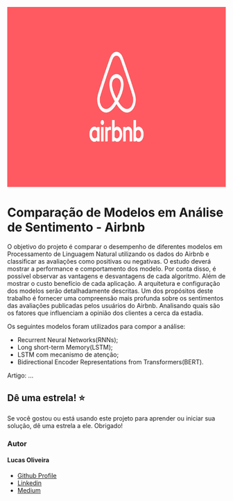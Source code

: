 <p align="center">
  <img width="739" height="415" src="https://github.com/LucasOliveiraS/comparacao-modelos-analise-de-sentimento/blob/master/assets/logo.png">
</p>

# Comparação de Modelos em Análise de Sentimento - Airbnb

O objetivo do projeto é comparar o desempenho de diferentes modelos em Processamento de Linguagem Natural utilizando os dados do Airbnb e classificar as avaliações como positivas ou negativas.
O estudo deverá mostrar a performance  e comportamento dos modelo. Por conta disso, é possível observar as vantagens e desvantagens de cada algoritmo. Além de mostrar o custo benefício de cada aplicação. A arquitetura e configuração dos modelos serão detalhadamente descritas.
Um dos propósitos deste trabalho é fornecer uma compreensão mais profunda sobre os sentimentos das avaliações publicadas pelos usuários do Airbnb. Analisando quais são os fatores que influenciam a opinião dos clientes a cerca da estadia.

Os seguintes modelos foram utilizados para compor a análise:

- Recurrent Neural Networks(RNNs);
- Long short-term Memory(LSTM);
- LSTM com mecanismo de atenção;
- Bidirectional Encoder Representations from Transformers(BERT).

Artigo: ...

## Dê uma estrela! :star:

Se você gostou ou está usando este projeto para aprender ou iniciar sua solução, dê uma estrela a ele. Obrigado!

<h3>Autor</h3>
<h4>Lucas Oliveira</h4>

 <ul>
  <li><a href="https://github.com/LucasOliveiraS">Github Profile</a></li>
  <li><a href="https://www.linkedin.com/in/lucas-oliveira-492723127/">Linkedin</a></li>
  <li><a href="https://medium.com/@lucasoliveiras">Medium</a></li>
</ul>